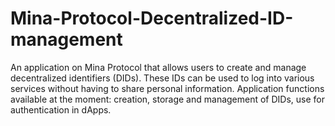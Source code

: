 # Mina-Protocol-Decentralized-ID-management
An application on Mina Protocol that allows users to create and manage decentralized identifiers (DIDs). These IDs can be used to log into various services without having to share personal information. Application functions available at the moment: creation, storage and management of DIDs, use for authentication in dApps.
